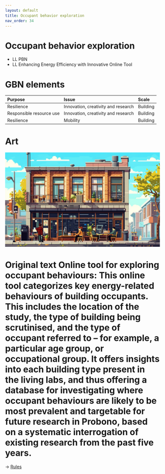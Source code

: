 ```yaml
---
layout: default
title: Occupant behavior exploration
nav_order: 34
---
```


# Occupant behavior exploration

* LL PBN
* LL Enhancing Energy Efficiency with Innovative Online Tool


# GBN elements

| Purpose                  | Issue                               | Scale    |
|:-------------------------|:------------------------------------|:---------|
| Resilience               | Innovation, creativity and research | Building |
| Responsible resource use | Innovation, creativity and research | Building |
| Resilience               | Mobility                            | Building |

# Art

![](art/Obe.png)



# Original text Online tool for exploring occupant behaviours: This online tool categorizes key energy-related behaviours of building occupants. This includes the location of the study, the type of building being scrutinised, and the type of occupant referred to – for example, a particular age group, or occupational group. It offers insights into each building type present in the living labs, and thus offering a database for investigating where occupant behaviours are likely to be most prevalent and targetable for future research in Probono, based on a systematic interrogation of existing research from the past five years.



-> [Rules](rules.md)
